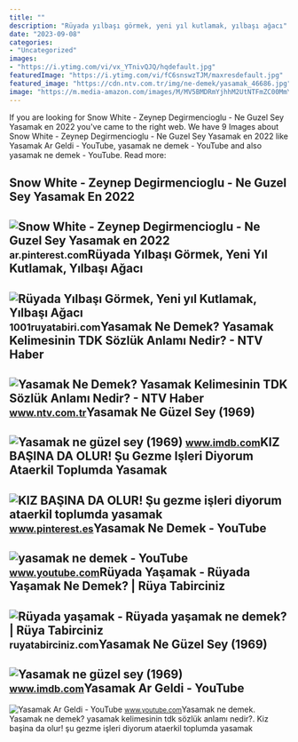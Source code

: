 ```yaml
---
title: ""
description: "Rüyada yılbaşı görmek, yeni yıl kutlamak, yılbaşı ağacı"
date: "2023-09-08"
categories:
- "Uncategorized"
images:
- "https://i.ytimg.com/vi/vx_YTnivQJQ/hqdefault.jpg"
featuredImage: "https://i.ytimg.com/vi/fC6snswzTJM/maxresdefault.jpg"
featured_image: "https://cdn.ntv.com.tr/img/ne-demek/yasamak_46686.jpg"
image: "https://m.media-amazon.com/images/M/MV5BMDRmYjhhM2UtNTFmZC00MmYwLWE1Y2QtZDI2MDc0MDkyOGFkXkEyXkFqcGdeQXVyNzE2MjU3Mzk@._V1_FMjpg_UX1000_.jpg"
---
```


If you are looking for Snow White - Zeynep Degirmencioglu - Ne Guzel Sey Yasamak en 2022 you've came to the right web. We have 9 Images about Snow White - Zeynep Degirmencioglu - Ne Guzel Sey Yasamak en 2022 like Yasamak Ar Geldi - YouTube, yasamak ne demek - YouTube and also yasamak ne demek - YouTube. Read more:

Snow White - Zeynep Degirmencioglu - Ne Guzel Sey Yasamak En 2022
-----------------------------------------------------------------

 ![Snow White - Zeynep Degirmencioglu - Ne Guzel Sey Yasamak en 2022](https://i.pinimg.com/736x/a3/17/4b/a3174b8848507ec8e6dfdd1b71ebf1ad--snow-white-tirana.jpg) <small>ar.pinterest.com</small>Rüyada Yılbaşı Görmek, Yeni Yıl Kutlamak, Yılbaşı Ağacı
-------------------------------------------------------

 ![Rüyada Yılbaşı Görmek, Yeni yıl Kutlamak, Yılbaşı Ağacı](https://1001ruyatabiri.com/wp-content/uploads/2020/04/ruyada-yilbasi-gormek-noel-gormek-yeni-yil-yasamak-eglenmek-ruyada-yilbasi-gecirmek-ne-demek-diyanet-1001ruyatabiri.jpg) <small>1001ruyatabiri.com</small>Yasamak Ne Demek? Yasamak Kelimesinin TDK Sözlük Anlamı Nedir? - NTV Haber
--------------------------------------------------------------------------

 ![Yasamak Ne Demek? Yasamak Kelimesinin TDK Sözlük Anlamı Nedir? - NTV Haber](https://cdn.ntv.com.tr/img/ne-demek/yasamak_46686.jpg) <small>www.ntv.com.tr</small>Yasamak Ne Güzel Sey (1969)
---------------------------

 ![Yasamak ne güzel sey (1969)](https://m.media-amazon.com/images/M/MV5BMDRmYjhhM2UtNTFmZC00MmYwLWE1Y2QtZDI2MDc0MDkyOGFkXkEyXkFqcGdeQXVyNzE2MjU3Mzk@._V1_FMjpg_UX1000_.jpg) <small>www.imdb.com</small>KIZ BAŞINA DA OLUR! Şu Gezme Işleri Diyorum Ataerkil Toplumda Yasamak
---------------------------------------------------------------------

 ![KIZ BAŞINA DA OLUR! Şu gezme işleri diyorum ataerkil toplumda yasamak](https://i.pinimg.com/originals/98/25/35/982535bf5847d3e3a165ea9cc6f66111.jpg) <small>www.pinterest.es</small>Yasamak Ne Demek - YouTube
--------------------------

 ![yasamak ne demek - YouTube](https://i.ytimg.com/vi/vx_YTnivQJQ/hqdefault.jpg) <small>www.youtube.com</small>Rüyada Yaşamak - Rüyada Yaşamak Ne Demek? | Rüya Tabirciniz
-----------------------------------------------------------

 ![Rüyada yaşamak - Rüyada yaşamak ne demek? | Rüya Tabirciniz](https://ruyatabirciniz.com/wp-content/uploads/2019/04/ruyada-yasamak.jpg) <small>ruyatabirciniz.com</small>Yasamak Ne Güzel Sey (1969)
---------------------------

 ![Yasamak ne güzel sey (1969)](https://m.media-amazon.com/images/M/MV5BZDlkNDNkODktMmQxYi00MGE4LTljYWQtNmUwZGEwMDdlMTlhXkEyXkFqcGdeQXVyNzE2MjU3Mzk@._V1_FMjpg_UY672_.jpg) <small>www.imdb.com</small>Yasamak Ar Geldi - YouTube
--------------------------

 ![Yasamak Ar Geldi - YouTube](https://i.ytimg.com/vi/fC6snswzTJM/maxresdefault.jpg) <small>www.youtube.com</small>Yasamak ne demek. Yasamak ne demek? yasamak kelimesinin tdk sözlük anlamı nedir?. Kiz başina da olur! şu gezme işleri diyorum ataerkil toplumda yasamak
